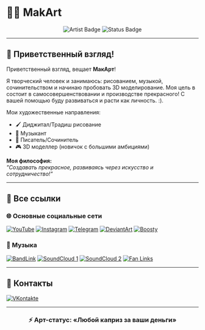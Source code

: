 # 🎨✨ MakArt

<div align="center">
  <img src="https://img.shields.io/badge/Artist-Visionary%20%F0%9F%8E%A8-red?style=for-the-badge" alt="Artist Badge">
  <img src="https://img.shields.io/badge/Status-Open%20for%20Commisions%20%F0%9F%92%B0-green?style=for-the-badge" alt="Status Badge">
</div>


---

## 🌟 Приветственный взгляд!

Приветственный взгляд, вещает **МакАрт**!

Я творческий человек и занимаюсь: рисованием, музыкой, сочинительством и начинаю пробовать 3D моделирование. Моя цель в состоит в самосовершенствовании и производстве прекрасного! С вашей помощью буду развиваться и расти как личность. :). 

Мои художественные направления:
- 🖌️ Диджитал/Традиш рисование
- 🎵 Музыкант
- 📖 Писатель/Сочинитель
- 🎮 3D моделлер (новичок с большими амбициями)

**Моя философия:**  
*"Создавать прекрасное, развиваясь через искусство и сотрудничество!"*

---

## 🔗 Все ссылки

### 🌐 Основные социальные сети
[![YouTube](https://img.shields.io/badge/-YouTube-FF0000?style=flat-square&logo=youtube&logoColor=white)](https://www.youtube.com/c/MakArt_YouTube)
[![Instagram](https://img.shields.io/badge/-Instagram-E4405F?style=flat-square&logo=instagram&logoColor=white)](https://www.instagram.com/olklimakar/)
[![Telegram](https://img.shields.io/badge/-Telegram-2CA5E0?style=flat-square&logo=telegram&logoColor=white)](https://t.me/MakArtsCave)
[![DeviantArt](https://img.shields.io/badge/-DeviantArt-05CC47?style=flat-square&logo=deviantart&logoColor=white)](https://deviantart.com/makartarts)
[![Boosty](https://img.shields.io/badge/-Boosty-FF5500?style=flat-square)](https://boosty.to/makart)

### 🎵 Музыка
[![BandLink](https://img.shields.io/badge/-BandLink-4285F4?style=flat-square&logo=bandlab&logoColor=white)](https://band.link/MakArt)
[![SoundCloud 1](https://img.shields.io/badge/-SoundCloud_Profi-FF3300?style=flat-square&logo=soundcloud&logoColor=white)](https://soundcloud.com/mak..)
[![SoundCloud 2](https://img.shields.io/badge/-SoundCloud_Experimental-FF5500?style=flat-square&logo=soundcloud&logoColor=white)](https://soundcloud.com/mrn..)
[![Fan Links](https://img.shields.io/badge/-Fan_Links-9B59B6?style=flat-square)](https://fanlink.to/MakArts..)

---

## 💬 Контакты
[![VKontakte](https://img.shields.io/badge/-VK%20Чат-0077FF?style=for-the-badge&logo=vk&logoColor=white)](https://vk.com/mrnekoalex)

---

<div align="center">
  <h3>⚡ Арт-статус: «Любой каприз за ваши деньги»</h3>
  <font=Fira+Code&pause=1000&color=FF69B4&width=435&lines=Творческих+порывов+и+вдохновения!%F0%9F%8E%AD;Прощальный+взгляд%2C+вещал+МакАрт!%F0%9F%91%8B" alt="Typing SVG">
</div>
